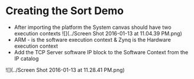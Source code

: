 # Creating the Sort Demo

* After importing the platform the System canvas should have two execution contexts
![](../Screen Shot 2016-01-13 at 11.04.39 PM.png)
* ARM - is the software execution context & Zynq is the Hardware execution context
* Add the TCP Server software IP block to the Software Context from the IP catalog

![](../Screen Shot 2016-01-13 at 11.28.41 PM.png)